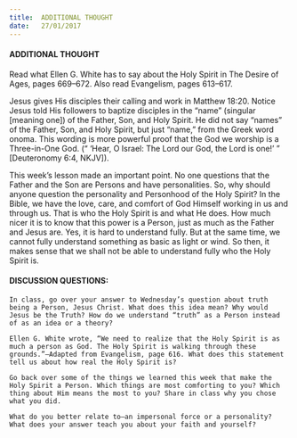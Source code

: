 ```yaml
---
title:  ADDITIONAL THOUGHT
date:   27/01/2017
---
```


#### ADDITIONAL THOUGHT

Read what Ellen G. White has to say about the Holy Spirit in The Desire of Ages, pages 669–672. Also read Evangelism, pages 613–617.

Jesus gives His disciples their calling and work in Matthew 18:20. Notice Jesus told His followers to baptize disciples in the “name” (singular [meaning one]) of the Father, Son, and Holy Spirit. He did not say “names” of the Father, Son, and Holy Spirit, but just “name,” from the Greek word onoma. This wording is more powerful proof that the God we worship is a Three-in-One God. (“ ‘Hear, O Israel: The Lord our God, the Lord is one!’ ” [Deuteronomy 6:4, NKJV]).

This week’s lesson made an important point. No one questions that the Father and the Son are Persons and have personalities. So, why should anyone question the personality and Personhood of the Holy Spirit? In the Bible, we have the love, care, and comfort of God Himself working in us and through us. That is who the Holy Spirit is and what He does. How much nicer it is to know that this power is a Person, just as much as the Father and Jesus are. Yes, it is hard to understand fully. But at the same time, we cannot fully understand something as basic as light or wind. So then, it makes sense that we shall not be able to understand fully who the Holy Spirit is.

#### DISCUSSION QUESTIONS:

`In class, go over your answer to Wednesday’s question about truth being a Person, Jesus Christ. What does this idea mean? Why would Jesus be the Truth? How do we understand “truth” as a Person instead of as an idea or a theory?` 

`Ellen G. White wrote, “We need to realize that the Holy Spirit is as much a person as God. The Holy Spirit is walking through these grounds.”—Adapted from Evangelism, page 616. What does this statement tell us about how real the Holy Spirit is?`

`Go back over some of the things we learned this week that make the Holy Spirit a Person. Which things are most comforting to you? Which thing about Him means the most to you? Share in class why you chose what you did.` 

`What do you better relate to—an impersonal force or a personality? What does your answer teach you about your faith and yourself?` 